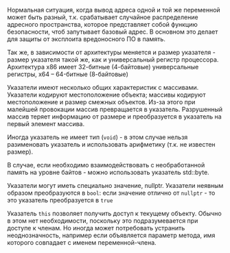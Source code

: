 Нормальная ситуация, когда вывод адреса одной и той же переменной может быть разный, т.к. срабатывает случайное распределение адресного пространства, которое представляет собой функцию безопасности, чтоб запутывает базовый адрес. В основном это делает для защиты от эксплоита вредоносного ПО в память. 

Так же, в зависимости от архитектуры меняется и размер указателя - размер указателя такой же, как и универсальный регистр процессора.  Архитектура x86 имеет 32-битные (4-байтовые) универсальные регистры, x64 – 64-битные (8-байтовые)

Указатели имеют несколько общих характеристик с массивами. Указатели кодируют местоположение объекта; массивы кодируют местоположение и размер смежных объектов. Из-за этого при малейшей провокации массив превращается в указатель. Разрушенный массив теряет информацию от размере и преобразуется в указатель на первый элемент массива.

Иногда указатель не имеет тип (`void`) - в этом случае нельзя разименовать указатель и использовать арифметику (т.к. не известен размер).

В случае, если необходимо взаимодействовать с необработанной память на уровне байтов - можно использовать указатель std::byte.

Указатели могут иметь специально  значение, nullptr. Указатели неявным образом преобразуются в `bool`: если значение отлично от `nullptr` - то это указатель преобразуется в `true`

Указатель `this` позволяет получить доступ к текущему объекту. Обычно в этом нет необходимости, поскольку это подразумевается при доступе к членам. Но иногда может потребовать устранить неоднозначность, например если объявляется параметр метода, имя которого совпадает с именем переменной-члена.